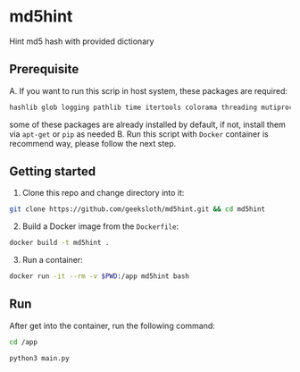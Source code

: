 # md5hint
Hint md5 hash with provided dictionary

## Prerequisite
A. If you want to run this scrip in host system, these packages are required:
```bash
hashlib glob logging pathlib time itertools colorama threading mutiprocessing math argparse os
```
some of these packages are already installed by default, if not, install them via ```apt-get``` or ```pip``` as needed
B. Run this script with ```Docker``` container is recommend way, please follow the next step.

## Getting started
1. Clone this repo and change directory into it:
```bash
git clone https://github.com/geeksloth/md5hint.git && cd md5hint
```
2. Build a Docker image from the ```Dockerfile```:
```bash
docker build -t md5hint .
```
3. Run a container:
```bash
docker run -it --rm -v $PWD:/app md5hint bash
```

## Run
After get into the container, run the following command:
```bash
cd /app
```
```bash
python3 main.py
```
